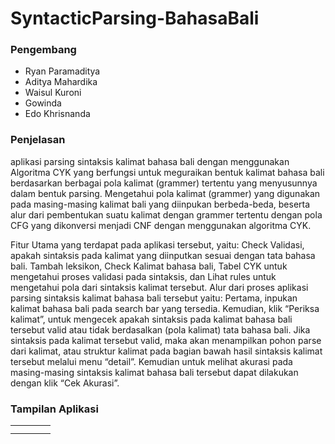 # SyntacticParsing-BahasaBali

<h3>Pengembang</h3>

<ul>
  <li> Ryan Paramaditya </li>
  <li> Aditya Mahardika </li>
  <li> Waisul Kuroni </li>
  <li> Gowinda </li>
  <li> Edo Khrisnanda </li>
</ul>

<h3>Penjelasan</h3>
<p>aplikasi parsing sintaksis kalimat bahasa bali dengan menggunakan Algoritma CYK yang berfungsi untuk meguraikan bentuk kalimat bahasa bali berdasarkan berbagai pola kalimat (grammer) tertentu yang menyusunnya dalam bentuk parsing. Mengetahui pola kalimat (grammer) yang digunakan pada masing-masing kalimat bali yang diinpukan berbeda-beda, beserta alur dari pembentukan suatu kalimat dengan grammer tertentu dengan pola CFG yang dikonversi menjadi CNF dengan menggunakan algoritma CYK.</p>
<p>Fitur Utama yang terdapat pada aplikasi tersebut, yaitu: Check Validasi, apakah sintaksis pada kalimat yang diinputkan sesuai dengan tata bahasa bali. Tambah leksikon, Check Kalimat bahasa bali, Tabel CYK untuk mengetahui proses validasi pada sintaksis, dan Lihat rules untuk mengetahui pola dari sintaksis kalimat tersebut. Alur dari proses aplikasi parsing sintaksis kalimat bahasa bali tersebut yaitu: Pertama, inpukan kalimat bahasa bali pada search bar yang tersedia. Kemudian, klik “Periksa kalimat”, untuk mengecek apakah sintaksis pada kalimat bahasa bali tersebut valid atau tidak berdasalkan (pola kalimat) tata bahasa bali. Jika sintaksis pada kalimat tersebut valid, maka akan menampilkan pohon parse dari kalimat, atau struktur kalimat pada bagian bawah hasil sintaksis kalimat tersebut melalui menu “detail”. Kemudian untuk melihat akurasi pada masing-masing sintaksis kalimat bahasa bali tersebut dapat dilakukan dengan klik “Cek Akurasi”.</p>

<h3>Tampilan Aplikasi</h3>
<table>
  <tr>
    <td></td>
    <td></td>
    <td></td>
    <td></td>
  </tr>
  <tr>
    <td></td>
    <td></td>
    <td></td>
    <td></td>
  </tr>
</table>
